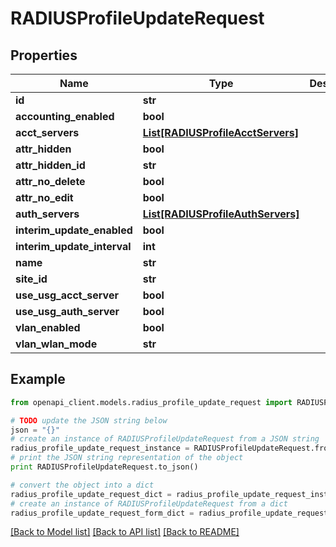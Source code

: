 # RADIUSProfileUpdateRequest


## Properties

Name | Type | Description | Notes
------------ | ------------- | ------------- | -------------
**id** | **str** |  | [optional] 
**accounting_enabled** | **bool** |  | [optional] 
**acct_servers** | [**List[RADIUSProfileAcctServers]**](RADIUSProfileAcctServers.md) |  | [optional] 
**attr_hidden** | **bool** |  | [optional] 
**attr_hidden_id** | **str** |  | [optional] 
**attr_no_delete** | **bool** |  | [optional] 
**attr_no_edit** | **bool** |  | [optional] 
**auth_servers** | [**List[RADIUSProfileAuthServers]**](RADIUSProfileAuthServers.md) |  | [optional] 
**interim_update_enabled** | **bool** |  | [optional] 
**interim_update_interval** | **int** |  | [optional] 
**name** | **str** |  | [optional] 
**site_id** | **str** |  | [optional] 
**use_usg_acct_server** | **bool** |  | [optional] 
**use_usg_auth_server** | **bool** |  | [optional] 
**vlan_enabled** | **bool** |  | [optional] 
**vlan_wlan_mode** | **str** |  | [optional] 

## Example

```python
from openapi_client.models.radius_profile_update_request import RADIUSProfileUpdateRequest

# TODO update the JSON string below
json = "{}"
# create an instance of RADIUSProfileUpdateRequest from a JSON string
radius_profile_update_request_instance = RADIUSProfileUpdateRequest.from_json(json)
# print the JSON string representation of the object
print RADIUSProfileUpdateRequest.to_json()

# convert the object into a dict
radius_profile_update_request_dict = radius_profile_update_request_instance.to_dict()
# create an instance of RADIUSProfileUpdateRequest from a dict
radius_profile_update_request_form_dict = radius_profile_update_request.from_dict(radius_profile_update_request_dict)
```
[[Back to Model list]](../README.md#documentation-for-models) [[Back to API list]](../README.md#documentation-for-api-endpoints) [[Back to README]](../README.md)


